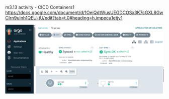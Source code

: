 m3.13 activity - CICD Containers1
https://docs.google.com/document/d/1OejQdtWusUEGDCOSx3K7cGXL8GwCIrn9uInh1QEU-tU/edit?tab=t.0#heading=h.impecu1etjy1

![sync screenshot](image.png)